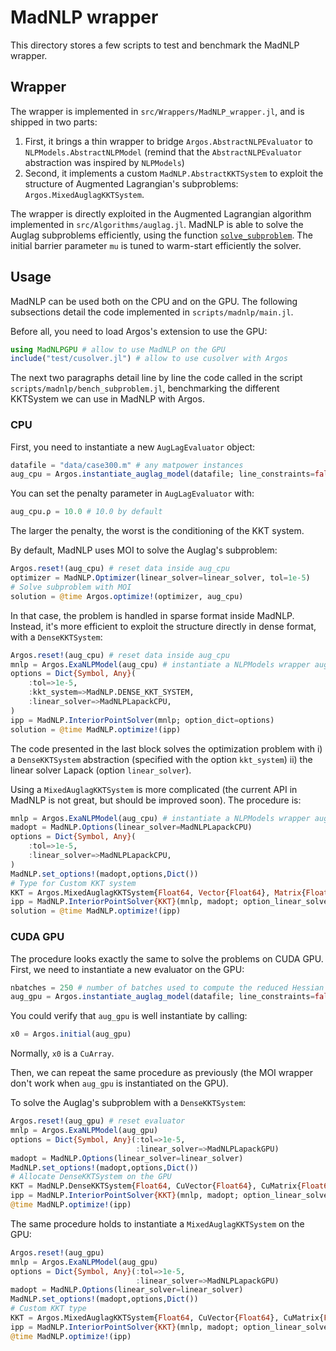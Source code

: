 # MadNLP wrapper

This directory stores a few scripts to test and benchmark the MadNLP wrapper.

## Wrapper
The wrapper is implemented in `src/Wrappers/MadNLP_wrapper.jl`, and is shipped in two parts:
1. First, it brings a thin wrapper to bridge `Argos.AbstractNLPEvaluator` to `NLPModels.AbstractNLPModel` (remind that the `AbstractNLPEvaluator` abstraction was inspired by `NLPModels`)
2. Second, it implements a custom `MadNLP.AbstractKKTSystem` to exploit the structure of Augmented Lagrangian's subproblems: `Argos.MixedAuglagKKTSystem`.

The wrapper is directly exploited in the Augmented Lagrangian algorithm implemented in `src/Algorithms/auglag.jl`.
MadNLP is able to solve the Auglag subproblems efficiently, using the function [`solve_subproblem`](https://github.com/exanauts/ExaPF-Opt/blob/master/src/Algorithms/auglag.jl#L45-L70). The initial barrier parameter `mu` is tuned to warm-start efficiently the solver.

## Usage

MadNLP can be used both on the CPU and on the GPU. The following subsections
detail the code implemented in `scripts/madnlp/main.jl`.

Before all, you need to load Argos's extension to use the GPU:
```julia
using MadNLPGPU # allow to use MadNLP on the GPU
include("test/cusolver.jl") # allow to use cusolver with Argos

```

The next two paragraphs detail line by line the code called in the script
`scripts/madnlp/bench_subproblem.jl`, benchmarking the different KKTSystem
we can use in MadNLP with Argos.


### CPU
First, you need to instantiate a new `AugLagEvaluator` object:
```julia
datafile = "data/case300.m" # any matpower instances
aug_cpu = Argos.instantiate_auglag_model(datafile; line_constraints=false)

```
You can set the penalty parameter in `AugLagEvaluator` with:
```julia
aug_cpu.ρ = 10.0 # 10.0 by default
```
The larger the penalty, the worst is the conditioning of the KKT system.

By default, MadNLP uses MOI to solve the Auglag's subproblem:
```julia
Argos.reset!(aug_cpu) # reset data inside aug_cpu
optimizer = MadNLP.Optimizer(linear_solver=linear_solver, tol=1e-5)
# Solve subproblem with MOI
solution = @time Argos.optimize!(optimizer, aug_cpu)

```

In that case, the problem is handled in sparse format inside MadNLP.
Instead, it's more efficient to exploit the structure directly in dense format,
with a `DenseKKTSystem`:
```julia
Argos.reset!(aug_cpu) # reset data inside aug_cpu
mnlp = Argos.ExaNLPModel(aug_cpu) # instantiate a NLPModels wrapper aug_cpu
options = Dict{Symbol, Any}(
    :tol=>1e-5,
    :kkt_system=>MadNLP.DENSE_KKT_SYSTEM,
    :linear_solver=>MadNLPLapackCPU,
)
ipp = MadNLP.InteriorPointSolver(mnlp; option_dict=options)
solution = @time MadNLP.optimize!(ipp)

```
The code presented in the last block solves the optimization
problem with i) a `DenseKKTSystem` abstraction (specified with the option `kkt_system`)
ii) the linear solver Lapack (option `linear_solver`).

Using a `MixedAuglagKKTSystem` is more complicated (the current API in MadNLP is not great,
but should be improved soon). The procedure is:
```julia
mnlp = Argos.ExaNLPModel(aug_cpu) # instantiate a NLPModels wrapper aug_cpu
madopt = MadNLP.Options(linear_solver=MadNLPLapackCPU)
options = Dict{Symbol, Any}(
    :tol=>1e-5,
    :linear_solver=>MadNLPLapackCPU,
)
MadNLP.set_options!(madopt,options,Dict())
# Type for Custom KKT system
KKT = Argos.MixedAuglagKKTSystem{Float64, Vector{Float64}, Matrix{Float64}}
ipp = MadNLP.InteriorPointSolver{KKT}(mnlp, madopt; option_linear_solver=options)
solution = @time MadNLP.optimize!(ipp)

```

### CUDA GPU
The procedure looks exactly the same to solve the problems on CUDA GPU.
First, we need to instantiate a new evaluator on the GPU:
```julia
nbatches = 250 # number of batches used to compute the reduced Hessian in parallel
aug_gpu = Argos.instantiate_auglag_model(datafile; line_constraints=false, device=CUDADevice(), nbatches=nbatches)
```
You could verify that `aug_gpu` is well instantiate by calling:
```julia
x0 = Argos.initial(aug_gpu)
```
Normally, `x0` is a `CuArray`.

Then, we can repeat the same procedure as previously (the MOI wrapper don't work when `aug_gpu` is instantiated
on the GPU).

To solve the Auglag's subproblem with a `DenseKKTSystem`:
```julia
Argos.reset!(aug_gpu) # reset evaluator
mnlp = Argos.ExaNLPModel(aug_gpu)
options = Dict{Symbol, Any}(:tol=>1e-5,
                            :linear_solver=>MadNLPLapackGPU)
madopt = MadNLP.Options(linear_solver=linear_solver)
MadNLP.set_options!(madopt,options,Dict())
# Allocate DenseKKTSystem on the GPU
KKT = MadNLP.DenseKKTSystem{Float64, CuVector{Float64}, CuMatrix{Float64}}
ipp = MadNLP.InteriorPointSolver{KKT}(mnlp, madopt; option_linear_solver=options)
@time MadNLP.optimize!(ipp)

```

The same procedure holds to instantiate a `MixedAuglagKKTSystem` on the GPU:
```julia
Argos.reset!(aug_gpu)
mnlp = Argos.ExaNLPModel(aug_gpu)
options = Dict{Symbol, Any}(:tol=>1e-5,
                            :linear_solver=>MadNLPLapackGPU)
madopt = MadNLP.Options(linear_solver=linear_solver)
MadNLP.set_options!(madopt,options,Dict())
# Custom KKT type
KKT = Argos.MixedAuglagKKTSystem{Float64, CuVector{Float64}, CuMatrix{Float64}}
ipp = MadNLP.InteriorPointSolver{KKT}(mnlp, madopt; option_linear_solver=options)
@time MadNLP.optimize!(ipp)

```
